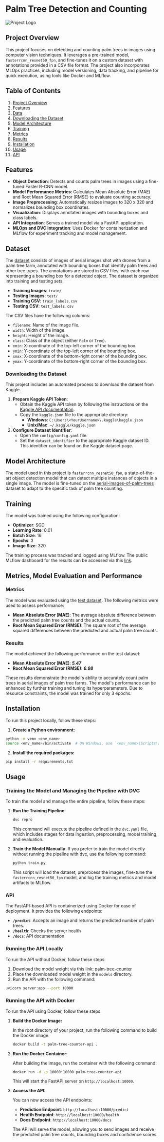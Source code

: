 # Palm Tree Detection and Counting

![Project Logo](assets/palm_tree_fig.png)

## Project Overview

This project focuses on detecting and counting palm trees in images using computer vision techniques. It leverages a pre-trained model, `fasterrcnn_resnet50_fpn`, and fine-tunes it on a custom dataset with annotations provided in a CSV file format. The project also incorporates MLOps practices, including model versioning, data tracking, and pipeline for quick execution, using tools like Docker and MLflow.

## Table of Contents
1. [Project Overview](#project-overview)
2. [Features](#features)
3. [Data](#data)
4. [Downloading the Dataset](#downloading-the-dataset)
5. [Model Architecture](#model-architecture)
6. [Training](#training)
7. [Metrics](#metrics)
8. [Results](#results)
9. [Installation](#installation)
10. [Usage](#usage)
11. [API](#api)

## Features

- **Object Detection**: Detects and counts palm trees in images using a fine-tuned Faster R-CNN model.
- **Model Performance Metrics**: Calculates Mean Absolute Error (MAE) and Root Mean Squared Error (RMSE) to evaluate counting accuracy.
- **Image Preprocessing**: Automatically resizes images to 320 x 320 and normalizes bounding box coordinates.
- **Visualization**: Displays annotated images with bounding boxes and class labels.
- **API Integration**: Serves a trained model via a FastAPI application.
- **MLOps and DVC Integration**: Uses Docker for containerization and MLflow for experiment tracking and model management.

## Dataset

The [dataset](https://www.kaggle.com/datasets/riotulab/aerial-images-of-palm-trees/data) consists of images of aerial images shot with drones from a palm tree farm, annotated with bounding boxes that identify palm trees and other tree types. The annotations are stored in CSV files, with each row representing a bounding box for a detected object.  The dataset is organized into training and testing sets.

- **Training Images**: `train/`
- **Testing Images**: `test/`
- **Training CSV**: `train_labels.csv`
- **Testing CSV**: `test_labels.csv`

The CSV files have the following columns:

- `filename`: Name of the image file.
- `width`: Width of the image.
- `height`: Height of the image.
- `class`: Class of the object (either `Palm` or `Tree`).
- `xmin`: X-coordinate of the top-left corner of the bounding box.
- `ymin`: Y-coordinate of the top-left corner of the bounding box.
- `xmax`: X-coordinate of the bottom-right corner of the bounding box.
- `ymax`: Y-coordinate of the bottom-right corner of the bounding box.

### Downloading the Dataset

This project includes an automated process to download the dataset from Kaggle.

1. **Prepare Kaggle API Token**:
    - Obtain the Kaggle API token by following the instructions on the [Kaggle API documentation](https://github.com/Kaggle/kaggle-api).
    - Copy the `kaggle.json` file to the appropriate directory:
        - **Windows**: `C:\Users\<YourUsername>\.kaggle\kaggle.json`
        - **Unix/Mac**: `~/.kaggle/kaggle.json`
2. **Configure Dataset Identifier**:
    - Open the `config/config.yaml` file.
    - Set the `dataset_identifier` to the appropriate Kaggle dataset ID. This identifier can be found on the Kaggle dataset page.

## Model Architecture

The model used in this project is `fasterrcnn_resnet50_fpn`, a state-of-the-art object detection model that can detect multiple instances of objects in a single image. The model is fine-tuned on the [aerial-images-of-palm-trees](https://www.kaggle.com/datasets/riotulab/aerial-images-of-palm-trees/data) dataset to adapt to the specific task of palm tree counting.

## Training

The model was trained using the following configuration:

- **Optimizer**: SGD
- **Learning Rate**: 0.01
- **Batch Size**: 16
- **Epochs**: 3
- **Image Size**: 320

The training process was tracked and logged using MLflow. The public MLflow dashboard for the results can be accessed via this [link](https://dagshub.com/franklinosei/palm-trees-counter.mlflow).

## Metrics, Model Evaluation and Performance

### Metrics

The model was evaluated using the [test dataset](https://www.kaggle.com/datasets/riotulab/aerial-images-of-palm-trees/data). The following metrics were used to assess performance:

- **Mean Absolute Error (MAE)**: The average absolute difference between the predicted palm tree counts and the actual counts.
- **Root Mean Squared Error (RMSE)**: The square root of the average squared differences between the predicted and actual palm tree counts.

### Results

The model achieved the following performance on the test dataset:

- **Mean Absolute Error (MAE)**: ***5.47***
- **Root Mean Squared Error (RMSE)**: ***6.98***

These results demonstrate the model's ability to accurately count palm trees in aerial images of palm tree farms. The model's performance can be enhanced by further training and tuning its hyperparameters. Due to resource constraints, the model was trained for only 3 epochs.

## Installation

To run this project locally, follow these steps:

1. **Create a Python environment:**

```bash
python -m venv <env_name>
source <env_name>/bin/activate  # On Windows, use `<env_name>\Scripts\activate`
```

2. **Install the required packages:**

```bash
pip install -r requirements.txt
```

## Usage

### Training the Model and Managing the Pipeline with DVC

To train the model and manage the entire pipeline, follow these steps:

1. **Run the Training Pipeline**:
    
    ```bash
    dvc repro
    ```
    
    This command will execute the pipeline defined in the `dvc.yaml` file, which includes stages for data ingestion, preprocessing, model training, and evaluation.
    
2. **Train the Model Manually**:
If you prefer to train the model directly without running the pipeline with dvc, use the following command:
    
    ```bash
    python train.py
    ```
    
    This script will load the dataset, preprocess the images, fine-tune the `fasterrcnn_resnet50_fpn` model, and log the training metrics and model artifacts to MLflow.
    

### API

The FastAPI-based API is containerized using Docker for ease of deployment. It provides the following endpoints:

- **`/predict`**: Accepts an image and returns the predicted number of palm trees.
- **`/health`**: Checks the server health
- **`/docs`**: API documentation

### Running the API Locally
To run the API without Docker, follow these steps:
 1. Download the model weight via this link: [palm-tree-counter](https://drive.google.com/file/d/1BUQYSwNvkHX5WmVfBN-3L9wgHuLxpe4L/view?usp=drive_link)
 2. Place the downloaded model weight in the `models` directory.
 3. Run the API with the following command:
 ```bash
 uvicorn server:app --port 10000
 ```

### Running the API with Docker

To run the API using Docker, follow these steps:

1. **Build the Docker Image:**
    
    In the root directory of your project, run the following command to build the Docker image:
    
    ```bash
    docker build -t palm-tree-counter-api .
    ```
    
2. **Run the Docker Container:**
    
    After building the image, run the container with the following command:
    
    ```bash
    docker run -d -p 10000:10000 palm-tree-counter-api
    ```
    
    This will start the FastAPI server on `http://localhost:10000`.
    
3. **Access the API:**
    
    You can now access the API endpoints:
    
    - **Prediction Endpoint**: `http://localhost:10000/predict`
    - **Health Endpoint**: `http://localhost:10000/health`
    - **Docs Endpoint**: `http://localhost:10000/docs`
    
    The API will serve the model, allowing you to send images and receive the predicted palm tree counts, bounding boxes and confidence scores.